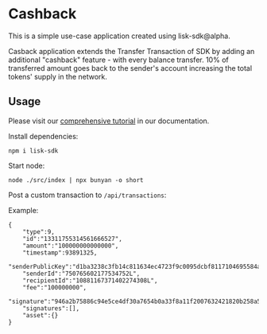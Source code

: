 # Cashback

This is a simple use-case application created using lisk-sdk@alpha.

Casback application extends the Transfer Transaction of SDK by adding an additional "cashback" feature - with every balance transfer. 10% of transferred amount goes back to the sender's account increasing the total tokens' supply in the network.

## Usage

Please visit our [comprehensive tutorial](https://github.com/LiskHQ/lisk-docs/blob/master/start/tutorials/cashback.md) in our documentation.

Install dependencies: 

```
npm i lisk-sdk 
```

Start node:

```
node ./src/index | npx bunyan -o short
```

Post a custom transaction to `/api/transactions`:

Example:
```
{   
    "type":9,
    "id":"13311755314561666527",
    "amount":"100000000000000",
    "timestamp":93891325,
    "senderPublicKey":"d1ba3238c3fb14c811634ec4723f9c0095dcbf8117104695584ab95f940e393f",
    "senderId":"750765602177534752L",
    "recipientId":"10881167371402274308L",
    "fee":"100000000",
    "signature":"946a2b75886c94e5ce4df30a7654b0a33f8a11f2007632421820b258a5186d55407ea989b41e12a179409271fd40144415f0b2e1e0792f4f9784a2f6c4131001",
    "signatures":[],
    "asset":{}
}
```
